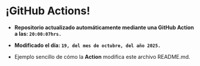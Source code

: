 # ¡GitHub Actions!
* **Repositorio actualizado automáticamente mediante una GitHub Action a las: `20:00:07hrs.`**
* **Modificado el día: `19, del mes de octubre, del año 2025.`**

* Ejemplo sencillo de cómo la **Action** modifica este archivo README.md.
